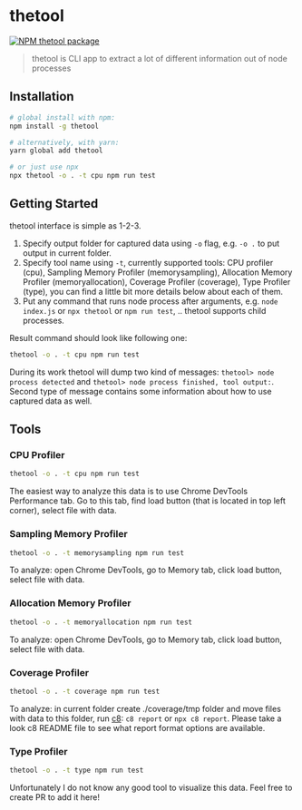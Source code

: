 # thetool

<!-- [START badges] -->
[![NPM thetool package](https://img.shields.io/npm/v/thetool.svg)](https://npmjs.org/package/thetool)
<!-- [END badges] -->

> thetool is CLI app to extract a lot of different information out of node processes

## Installation

```bash
# global install with npm:
npm install -g thetool

# alternatively, with yarn:
yarn global add thetool

# or just use npx
npx thetool -o . -t cpu npm run test
```

## Getting Started

thetool interface is simple as 1-2-3.
1. Specify output folder for captured data using `-o` flag, e.g. `-o .` to put output in current folder.
2. Specify tool name using `-t`, currently supported tools: CPU profiler (cpu), Sampling Memory Profiler (memorysampling), Allocation Memory Profiler (memoryallocation), Coverage Profiler (coverage), Type Profiler (type), you can find a little bit more details below about each of them.
3. Put any command that runs node process after arguments, e.g. `node index.js` or `npx thetool` or `npm run test`, .. thetool supports child processes.

Result command should look like following one:

```bash
thetool -o . -t cpu npm run test
```

During its work thetool will dump two kind of messages: `thetool> node process detected` and `thetool> node process finished, tool output:`. Second type of message contains some information about how to use captured data as well.

## Tools

### CPU Profiler

```bash
thetool -o . -t cpu npm run test
```

The easiest way to analyze this data is to use Chrome DevTools Performance tab. Go to this tab, find load button (that is located in top left corner), select file with data.

### Sampling Memory Profiler

```bash
thetool -o . -t memorysampling npm run test
```

To analyze: open Chrome DevTools, go to Memory tab, click load button, select file with data.

### Allocation Memory Profiler

```bash
thetool -o . -t memoryallocation npm run test
```

To analyze: open Chrome DevTools, go to Memory tab, click load button, select file with data.

### Coverage Profiler

```bash
thetool -o . -t coverage npm run test
```

To analyze: in current folder create ./coverage/tmp folder and move files with data to this folder, run [c8](https://www.npmjs.com/package/c8): `c8 report` or `npx c8 report`. Please take a look c8 README file to see what report format options are available.

### Type Profiler

```bash
thetool -o . -t type npm run test
```

Unfortunately I do not know any good tool to visualize this data. Feel free to create PR to add it here!
